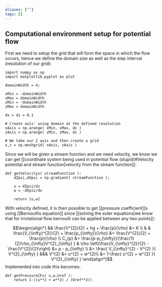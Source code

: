 ```yaml
---
aliases: [""]
tags: []
---
```


## Computational environment setup for potential flow

First we need to setup the grid that will form the space in which the flow occurs, hence we define the domain size as well as the step interval (resolution of our grid):

```jupyter
import numpy as np
import matplotlib.pyplot as plot

domainWidth = 4;

xMin = -domainWidth
xMax = domainWidth
zMin = -domainWidth
zMax = domainWidth

dx = dz = 0.1

# Create axis' using domain at the defined resolution
xAxis = np.arange( xMin, xMax, dx )
zAxis = np.arange( zMin, zMax, dz )

# We take our 2 axis and then create a grid
x,z = np.meshgrid( xAxis, zAxis ) 
```

Since we will be given a stream function and we need velocity, we know we can get [[coordinate system being used in potential flow (stupid)#Velocity potential and stream function|velocity from the stream function]]:

```jupyter
def getVelocitys( streamFunction ):
	dZpsi,dXpsi = np.gradient( streamFunction );
	
	u = dZpsi/dz
	w = -dXpsi/dx
	
	return [u,w]
```

With velocity defined, it is then possible to get [[pressure coefficient]]s using [[Bernouillis equation]] since [[solving the euler equations|we know that for irrotational flow bernoulli can be applied between any two points]]:

$$\begin{align*}
&&  \frac{V^{2}}{2} + hg + \frac{p}{\rho} &= K \\
& & \frac{V_{\infty}^{2}}{2}  + \frac{p_{\infty}}{\rho} &= \frac{V^{2}}{2}  + \frac{p}{\rho} \\
C_{p} &= \frac{p-p_{\infty}}{\frac{1}{2}\rho_{\infty}V^{2}_{\infty} } &  \rho \left(\frac{V_{\infty}^{2}}{2} - \frac{V^{2}}{2}\right) &=     p  -  p_{\infty} \\
 &= \frac{  V_{\infty}^{2} -  V^{2}  }{ V^{2}_{\infty} } &&& V^{2} &= u^{2} + w^{2}\\
  &= 1-\frac{  u^{2} + w^{2}  }{ V^{2}_{\infty} }
\end{align*}$$
Implemented into code this becomes:

```jupyter
def getPressureCFs( u,w,Uref ):
	return 1-((u**2 + w**2) / (Uref**2))
```

